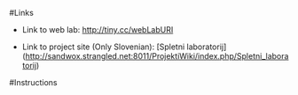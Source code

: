 #Links

* Link to web lab: http://tiny.cc/webLabURI

* Link to project site (Only Slovenian): [Spletni laboratorij] (http://sandwox.strangled.net:8011/ProjektiWiki/index.php/Spletni_laboratorij)

#Instructions

